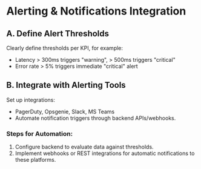 # Alerting & Notifications Integration

## A. Define Alert Thresholds

Clearly define thresholds per KPI, for example:
- Latency > 300ms triggers "warning", > 500ms triggers "critical"
- Error rate > 5% triggers immediate "critical" alert

## B. Integrate with Alerting Tools

Set up integrations:
- PagerDuty, Opsgenie, Slack, MS Teams
- Automate notification triggers through backend APIs/webhooks.

### Steps for Automation:

1. Configure backend to evaluate data against thresholds.
2. Implement webhooks or REST integrations for automatic notifications to these platforms.
